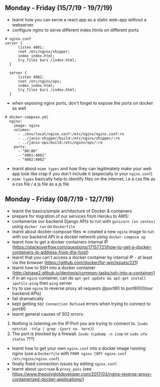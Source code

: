 ## Monday - Friday (15/7/19 - 19/7/19)
- learnt how you can serve a react app as a static web-app without a webserver
- configure nginx to serve different index.htmls on different ports 

```
# nginx.conf
server {
      listen 4001;
      root /etc/nginx/shipper;
      index index.html;
      try_files $uri /index.html;
  }

  server {
      listen 4002;
      root /etc/nginx/ops;
      index index.html;
      try_files $uri /index.html;
  }
```

- when exposing nginx ports, don't forget to expose the ports on docker as well

```
# docker-compose.yml
  nginx:
    image: nginx
    volumes:
      - ./env/local/nginx.conf:/etc/nginx/nginx.conf:ro
      - ../janio-shipper/build:/etc/nginx/shipper/:ro
      - ../janio-ops/build:/etc/nginx/ops/:ro
    ports:
      - "80:80"
      - "4001:4001"
      - "4002:4002"
```

- learnt about `mime types` and how they can legitimately make your web app look like crap if you don't include it (especially in your `nginx.conf`)
- `mime types` basically help to identify files on the internet, i.e a css file as a css file / a js file as a js file


## Monday - Friday (08/7/19 - 12/7/19)
- learnt the basics/simple architecture of Docker & containers
- prepare for migration of our services from Heroku to AWS:
- containerize our backend Django APIs to run with `gunicorn (on centos)` using `docker run` on `Dockerfile`
- learnt about docker-compose files => created a new `nginx` image to run with our backend API in a docker network using `docker-compose up`
- learnt how to get a docker containers internal IP (https://stackoverflow.com/questions/17157721/how-to-get-a-docker-containers-ip-address-from-the-host)
- learnt that you can't access a docker container by internal IP - at least via the browser (https://github.com/docker/for-win/issues/221)
- learnt how to SSH into a docker container (http://phase2.github.io/devtools/common-tasks/ssh-into-a-container/)
- if in an `nginx` container, can do `apt-get update && apt-get install iputils-ping` then `ping` server
- try to use `nginx` to reverse proxy all requests @port80 to port8000(our backend APIs)
- fail dramatically
- kept getting `502 Connection Refused` errors when trying to connect to port80
- learnt general causes of 502 errors:
1) Nothing is listening on the IP:Port you are trying to connect to. (`sudo netstat -tnlp | grep :{port no. here}`)
2) The port is blocked by a firewall. (`sudo tcpdump -n icmp` or `sudo ufw status` ???)
- learnt how to get your own `nginx.conf` into a docker image running nginx (use a `Dockerfile` with `FROM nginx
COPY nginx.conf /etc/nginx/nginx.conf`)
- finally fixed connection issues by editing `nginx.conf`:
- learnt about `upstream` & `proxy_pass` (see https://www.thepolyglotdeveloper.com/2017/03/nginx-reverse-proxy-containerized-docker-applications/)